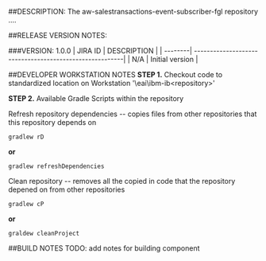 ##DESCRIPTION:
The aw-salestransactions-event-subscriber-fgl repository ....

##RELEASE VERSION NOTES:

###VERSION: 1.0.0
| JIRA ID | 			    DESCRIPTION 		    |
| --------| --------------------------------------------------------|
| N/A     | Initial version                                         |


##DEVELOPER WORKSTATION NOTES
**STEP 1.** Checkout code to standardized location on Workstation '<userhomedir>\eai\ibm-ib\<repository>'

**STEP 2.** Available Gradle Scripts within the repository

Refresh repository dependencies -- copies files from other repositories that this repository depends on

    gradlew rD

**or** 

    gradlew refreshDependencies

Clean repository -- removes all the copied in code that the repository depened on from other repositories

    gradlew cP

**or**

    graldew cleanProject




##BUILD NOTES
TODO: add notes for building component

